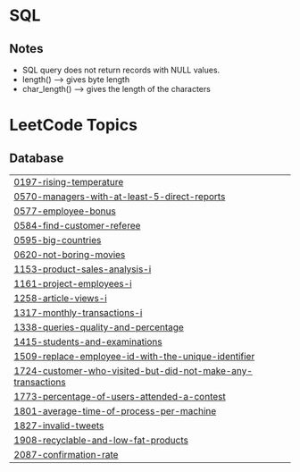 # SQL
## Notes
- SQL query does not return records with NULL values.
- length() --> gives byte length 
- char_length() --> gives the length of the characters
<!---LeetCode Topics Start-->
# LeetCode Topics
## Database
|  |
| ------- |
| [0197-rising-temperature](https://github.com/anushkaa-ambuj/SQL/tree/master/0197-rising-temperature) |
| [0570-managers-with-at-least-5-direct-reports](https://github.com/anushkaa-ambuj/SQL/tree/master/0570-managers-with-at-least-5-direct-reports) |
| [0577-employee-bonus](https://github.com/anushkaa-ambuj/SQL/tree/master/0577-employee-bonus) |
| [0584-find-customer-referee](https://github.com/anushkaa-ambuj/SQL/tree/master/0584-find-customer-referee) |
| [0595-big-countries](https://github.com/anushkaa-ambuj/SQL/tree/master/0595-big-countries) |
| [0620-not-boring-movies](https://github.com/anushkaa-ambuj/SQL/tree/master/0620-not-boring-movies) |
| [1153-product-sales-analysis-i](https://github.com/anushkaa-ambuj/SQL/tree/master/1153-product-sales-analysis-i) |
| [1161-project-employees-i](https://github.com/anushkaa-ambuj/SQL/tree/master/1161-project-employees-i) |
| [1258-article-views-i](https://github.com/anushkaa-ambuj/SQL/tree/master/1258-article-views-i) |
| [1317-monthly-transactions-i](https://github.com/anushkaa-ambuj/SQL/tree/master/1317-monthly-transactions-i) |
| [1338-queries-quality-and-percentage](https://github.com/anushkaa-ambuj/SQL/tree/master/1338-queries-quality-and-percentage) |
| [1415-students-and-examinations](https://github.com/anushkaa-ambuj/SQL/tree/master/1415-students-and-examinations) |
| [1509-replace-employee-id-with-the-unique-identifier](https://github.com/anushkaa-ambuj/SQL/tree/master/1509-replace-employee-id-with-the-unique-identifier) |
| [1724-customer-who-visited-but-did-not-make-any-transactions](https://github.com/anushkaa-ambuj/SQL/tree/master/1724-customer-who-visited-but-did-not-make-any-transactions) |
| [1773-percentage-of-users-attended-a-contest](https://github.com/anushkaa-ambuj/SQL/tree/master/1773-percentage-of-users-attended-a-contest) |
| [1801-average-time-of-process-per-machine](https://github.com/anushkaa-ambuj/SQL/tree/master/1801-average-time-of-process-per-machine) |
| [1827-invalid-tweets](https://github.com/anushkaa-ambuj/SQL/tree/master/1827-invalid-tweets) |
| [1908-recyclable-and-low-fat-products](https://github.com/anushkaa-ambuj/SQL/tree/master/1908-recyclable-and-low-fat-products) |
| [2087-confirmation-rate](https://github.com/anushkaa-ambuj/SQL/tree/master/2087-confirmation-rate) |
<!---LeetCode Topics End-->
